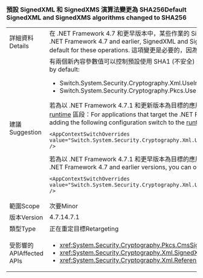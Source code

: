 ### <a name="default-signedxml-and-signedxms-algorithms-changed-to-sha256"></a><span data-ttu-id="86959-101">預設 SignedXML 和 SignedXMS 演算法變更為 SHA256</span><span class="sxs-lookup"><span data-stu-id="86959-101">Default SignedXML and SignedXMS algorithms changed to SHA256</span></span>

|   |   |
|---|---|
|<span data-ttu-id="86959-102">詳細資料</span><span class="sxs-lookup"><span data-stu-id="86959-102">Details</span></span>|<span data-ttu-id="86959-103">在 .NET Framework 4.7 和更早版本中，某些作業的 SignedXML 和 SignedCMS 預設為 SHA1。從 .NET Framework 4.7.1 開始，針對這些作業預設會啟用 SHA256。</span><span class="sxs-lookup"><span data-stu-id="86959-103">In the .NET Framework 4.7 and earlier, SignedXML and SignedCMS default to SHA1 for some operations.Starting with the .NET Framework 4.7.1, SHA256 is enabled by default for these operations.</span></span> <span data-ttu-id="86959-104">這項變更是必要的，因為 SHA1 不再被視為是安全的方法。</span><span class="sxs-lookup"><span data-stu-id="86959-104">This change is necessary because SHA1 is no longer considered to be secure.</span></span>|
|<span data-ttu-id="86959-105">建議</span><span class="sxs-lookup"><span data-stu-id="86959-105">Suggestion</span></span>|<span data-ttu-id="86959-106">有兩個新內容參數值可以控制預設使用 SHA1 (不安全) 還是 SHA256：</span><span class="sxs-lookup"><span data-stu-id="86959-106">There are two new context switch values to control whether SHA1 (insecure) or SHA256 is used by default:</span></span><ul><li><span data-ttu-id="86959-107">Switch.System.Security.Cryptography.Xml.UseInsecureHashAlgorithms</span><span class="sxs-lookup"><span data-stu-id="86959-107">Switch.System.Security.Cryptography.Xml.UseInsecureHashAlgorithms</span></span></li><li><span data-ttu-id="86959-108">Switch.System.Security.Cryptography.Pkcs.UseInsecureHashAlgorithms</span><span class="sxs-lookup"><span data-stu-id="86959-108">Switch.System.Security.Cryptography.Pkcs.UseInsecureHashAlgorithms</span></span></li></ul><span data-ttu-id="86959-109">若為以 .NET Framework 4.7.1 和更新版本為目標的應用程式，如果使用 SHA256 不適當，您可以將預設值還原為 SHA1 ，方法是新增下列設定參數到應用程式設定檔的 [runtime](~/docs/framework/configure-apps/file-schema/runtime/runtime-element.md) 區段：</span><span class="sxs-lookup"><span data-stu-id="86959-109">For applications that target the .NET Framework 4.7.1 and later versions, if the use of SHA256 is undesirable, you can restore the default to SHA1 by adding the following configuration switch to the [runtime](~/docs/framework/configure-apps/file-schema/runtime/runtime-element.md) section of your app config file:</span></span><pre><code class="language-xml">&lt;AppContextSwitchOverrides value=&quot;Switch.System.Security.Cryptography.Xml.UseInsecureHashAlgorithms=true;Switch.System.Security.Cryptography.Pkcs.UseInsecureHashAlgorithms=true&quot; /&gt;&#13;&#10;</code></pre><span data-ttu-id="86959-110">若為以 .NET Framework 4.7.1 和更早版本為目標的應用程式，您可以新增下列設定參數到應用程式設定檔的 [runtime](~/docs/framework/configure-apps/file-schema/runtime/runtime-element.md) 區段，選擇加入此變更：</span><span class="sxs-lookup"><span data-stu-id="86959-110">For applications that target the .NET Framework 4.7 and earlier versions, you can opt into this change by adding the following configuration switch to the [runtime](~/docs/framework/configure-apps/file-schema/runtime/runtime-element.md) section of your app config file:</span></span><pre><code class="language-xml">&lt;AppContextSwitchOverrides value=&quot;Switch.System.Security.Cryptography.Xml.UseInsecureHashAlgorithms=false;Switch.System.Security.Cryptography.Pkcs.UseInsecureHashAlgorithms=false&quot; /&gt;&#13;&#10;</code></pre>|
|<span data-ttu-id="86959-111">範圍</span><span class="sxs-lookup"><span data-stu-id="86959-111">Scope</span></span>|<span data-ttu-id="86959-112">次要</span><span class="sxs-lookup"><span data-stu-id="86959-112">Minor</span></span>|
|<span data-ttu-id="86959-113">版本</span><span class="sxs-lookup"><span data-stu-id="86959-113">Version</span></span>|<span data-ttu-id="86959-114">4.7.1</span><span class="sxs-lookup"><span data-stu-id="86959-114">4.7.1</span></span>|
|<span data-ttu-id="86959-115">類型</span><span class="sxs-lookup"><span data-stu-id="86959-115">Type</span></span>|<span data-ttu-id="86959-116">正在重定目標</span><span class="sxs-lookup"><span data-stu-id="86959-116">Retargeting</span></span>|
|<span data-ttu-id="86959-117">受影響的 API</span><span class="sxs-lookup"><span data-stu-id="86959-117">Affected APIs</span></span>|<ul><li><xref:System.Security.Cryptography.Pkcs.CmsSigner?displayProperty=nameWithType></li><li><xref:System.Security.Cryptography.Xml.SignedXml?displayProperty=nameWithType></li><li><xref:System.Security.Cryptography.Xml.Reference?displayProperty=nameWithType></li></ul>|

